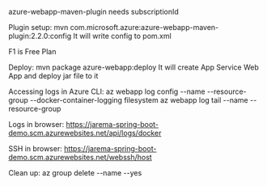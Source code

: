 azure-webapp-maven-plugin needs subscriptionId

Plugin setup:  mvn com.microsoft.azure:azure-webapp-maven-plugin:2.2.0:config
It will write config to pom.xml

F1 is Free Plan

Deploy: mvn package azure-webapp:deploy
It will create App Service Web App and deploy jar file to it


Accessing logs in Azure CLI:
az webapp log config --name <app-name> --resource-group <resource-group-name> --docker-container-logging filesystem
az webapp log tail --name <app-name> --resource-group <resource-group-name>

Logs in browser:
https://jarema-spring-boot-demo.scm.azurewebsites.net/api/logs/docker

SSH in browser:
https://jarema-spring-boot-demo.scm.azurewebsites.net/webssh/host


Clean up:
az group delete --name <resource-group-name> --yes

